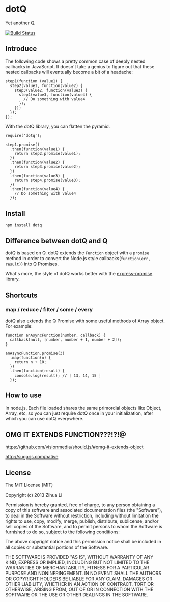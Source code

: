 # dotQ
Yet another [Q](https://github.com/kriskowal/q).

[![Build Status](https://travis-ci.org/luin/dotQ.png?branch=master)](https://travis-ci.org/luin/dotQ)

## Introduce
The following code shows a pretty common case of deeply nested callbacks in JavaScript. It doesn't take a genius to figure out that these nested callbacks will eventually become a bit of a headache:

    step1(function (value1) {
      step2(value1, function(value2) {
        step3(value2, function(value3) {
          step4(value3, function(value4) {
            // Do something with value4
          });
        });
      });
    });

With the dotQ library, you can flatten the pyramid.

    require('dotq');

    step1.promise()
      .then(function(value1) {
        return step2.promise(value1);
      })
      .then(function(value2) {
        return step3.promise(value2);
      })
      .then(function(value3) {
        return step4.promise(value3);
      })
      .then(function(value4) {
        // Do something with value4
      });

## Install
    npm install dotq

## Difference between dotQ and Q
dotQ is based on Q. dotQ extends the `Function` object with a `promise` method in order to convert the Node.js style callbacks(`function(err, result)`) into Q Promises.

What's more, the style of dotQ works better with the [express-promise](https://github.com/luin/express-promise) library.

## Shortcuts

### map / reduce / filter / some / every
dotQ also extends the Q Promise with some useful methods of Array object. For example:

    function anAsyncFunction(number, callback) {
      callback(null, [number, number + 1, number + 2]);
    }

    anAsyncFunction.promise(3)
      .map(function(n) {
        return n + 10;
      })
      .then(function(result) {
        console.log(result); // [ 13, 14, 15 ]
      });


## How to use
In node.js, Each file loaded shares the same primordial objects like Object, Array, etc,
so you can just require dotQ once in your initialization, after which you can use dotQ everywhere.

## OMG IT EXTENDS FUNCTION???!?!@
https://github.com/visionmedia/should.js/#omg-it-extends-object

http://sugarjs.com/native

## License
The MIT License (MIT)

Copyright (c) 2013 Zihua Li

Permission is hereby granted, free of charge, to any person obtaining a copy of
this software and associated documentation files (the "Software"), to deal in
the Software without restriction, including without limitation the rights to
use, copy, modify, merge, publish, distribute, sublicense, and/or sell copies of
the Software, and to permit persons to whom the Software is furnished to do so,
subject to the following conditions:

The above copyright notice and this permission notice shall be included in all
copies or substantial portions of the Software.

THE SOFTWARE IS PROVIDED "AS IS", WITHOUT WARRANTY OF ANY KIND, EXPRESS OR
IMPLIED, INCLUDING BUT NOT LIMITED TO THE WARRANTIES OF MERCHANTABILITY, FITNESS
FOR A PARTICULAR PURPOSE AND NONINFRINGEMENT. IN NO EVENT SHALL THE AUTHORS OR
COPYRIGHT HOLDERS BE LIABLE FOR ANY CLAIM, DAMAGES OR OTHER LIABILITY, WHETHER
IN AN ACTION OF CONTRACT, TORT OR OTHERWISE, ARISING FROM, OUT OF OR IN
CONNECTION WITH THE SOFTWARE OR THE USE OR OTHER DEALINGS IN THE SOFTWARE.
